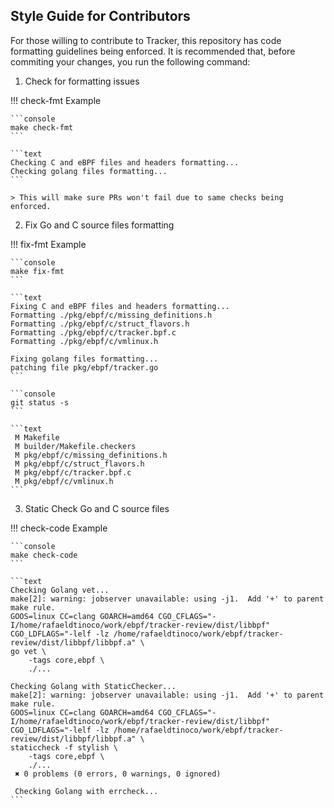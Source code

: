 ## Style Guide for Contributors

For those willing to contribute to Tracker, this repository has code formatting
guidelines being enforced. It is recommended that, before commiting your
changes, you run the following command:

1. Check for formatting issues

!!! check-fmt Example

    ```console
    make check-fmt
    ```

    ```text
    Checking C and eBPF files and headers formatting...
    Checking golang files formatting...
    ```
    
    > This will make sure PRs won't fail due to same checks being enforced.

2. Fix Go and C source files formatting

!!! fix-fmt Example

    ```console
    make fix-fmt
    ```

    ```text
    Fixing C and eBPF files and headers formatting...
    Formatting ./pkg/ebpf/c/missing_definitions.h
    Formatting ./pkg/ebpf/c/struct_flavors.h
    Formatting ./pkg/ebpf/c/tracker.bpf.c
    Formatting ./pkg/ebpf/c/vmlinux.h
    
    Fixing golang files formatting...
    patching file pkg/ebpf/tracker.go
    ```

    ```console
    git status -s
    ```

    ```text
     M Makefile
     M builder/Makefile.checkers
     M pkg/ebpf/c/missing_definitions.h
     M pkg/ebpf/c/struct_flavors.h
     M pkg/ebpf/c/tracker.bpf.c
     M pkg/ebpf/c/vmlinux.h
    ```

3. Static Check Go and C source files


!!! check-code Example

    ```console
    make check-code
    ```

    ```text
    Checking Golang vet...
    make[2]: warning: jobserver unavailable: using -j1.  Add '+' to parent make rule.
    GOOS=linux CC=clang GOARCH=amd64 CGO_CFLAGS="-I/home/rafaeldtinoco/work/ebpf/tracker-review/dist/libbpf" CGO_LDFLAGS="-lelf -lz /home/rafaeldtinoco/work/ebpf/tracker-review/dist/libbpf/libbpf.a" \
    go vet \
    	-tags core,ebpf \
    	./...
    
    Checking Golang with StaticChecker...
    make[2]: warning: jobserver unavailable: using -j1.  Add '+' to parent make rule.
    GOOS=linux CC=clang GOARCH=amd64 CGO_CFLAGS="-I/home/rafaeldtinoco/work/ebpf/tracker-review/dist/libbpf" CGO_LDFLAGS="-lelf -lz /home/rafaeldtinoco/work/ebpf/tracker-review/dist/libbpf/libbpf.a" \
    staticcheck -f stylish \
    	-tags core,ebpf \
    	./...
     ✖ 0 problems (0 errors, 0 warnings, 0 ignored)

     Checking Golang with errcheck...
    ```
